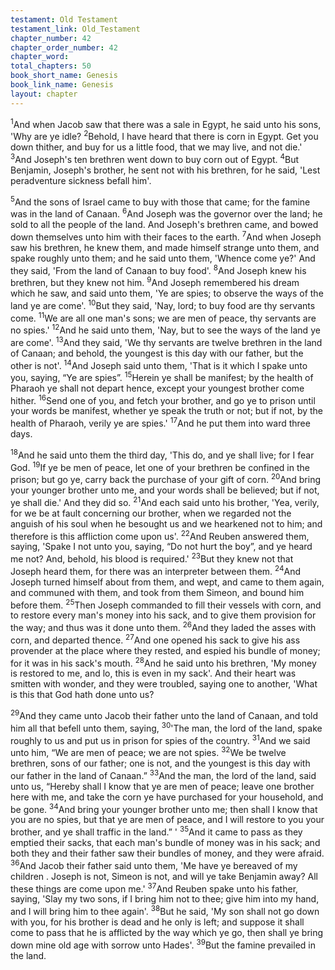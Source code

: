 ```yaml
---
testament: Old Testament
testament_link: Old_Testament
chapter_number: 42
chapter_order_number: 42
chapter_word: 
total_chapters: 50
book_short_name: Genesis
book_link_name: Genesis
layout: chapter
---
```


<sup>1</sup>And when Jacob saw that there was a sale in Egypt, he said unto his sons, 'Why are ye idle?  <sup>2</sup>Behold, I have heard that there is corn in Egypt. Get you down thither, and buy for us a little food, that we may live, and not die.' <sup>3</sup>And Joseph's ten brethren went down to buy corn out of Egypt. <sup>4</sup>But Benjamin, Joseph's brother, he sent not with his brethren, for he said, 'Lest peradventure sickness befall him'.

<sup>5</sup>And the sons of Israel came to buy with those that came; for the famine was in the land of Canaan. <sup>6</sup>And Joseph was the governor over the land; he sold to all the people of the land. And Joseph's brethren came, and bowed down themselves unto him with their faces to the earth. <sup>7</sup>And when Joseph saw his brethren, he knew them, and made himself strange unto them, and spake roughly unto them; and he said unto them, 'Whence come ye?' And they said, 'From the land of Canaan to buy food'. <sup>8</sup>And Joseph knew his brethren, but they knew not him. <sup>9</sup>And Joseph remembered his dream which he saw, and said unto them, 'Ye are spies; to observe the ways of the land ye are come'. <sup>10</sup>But they said, 'Nay, lord; to buy food are thy servants come. <sup>11</sup>We are all one man's sons; we are men of peace, thy servants are no spies.' <sup>12</sup>And he said unto them, 'Nay, but to see the ways of the land ye are come'. <sup>13</sup>And they said, 'We thy servants are twelve brethren in the land of Canaan; and behold, the youngest is this day with our father, but the other is not'. <sup>14</sup>And Joseph said unto them, 'That is it which I spake unto you, saying, “Ye are spies”. <sup>15</sup>Herein ye shall be manifest; by the health of Pharaoh ye shall not depart hence, except your youngest brother come hither. <sup>16</sup>Send one of you, and fetch your brother, and go ye to prison until your words be manifest, whether ye speak the truth or not; but if not, by the health of Pharaoh, verily ye are spies.' <sup>17</sup>And he put them into ward three days.

<sup>18</sup>And he said unto them the third day, 'This do, and ye shall live; for I fear God. <sup>19</sup>If ye be men of peace, let one of your brethren be confined in the prison; but go ye, carry back the purchase of your gift of corn. <sup>20</sup>And bring your younger brother unto me, and your words shall be believed; but if not, ye shall die.' And they did so. <sup>21</sup>And each said unto his brother, 'Yea, verily, for we be at fault concerning our brother, when we regarded not the anguish of his soul when he besought us and we hearkened not to him; and therefore is this affliction come upon us'. <sup>22</sup>And Reuben answered them, saying, 'Spake I not unto you, saying, “Do not hurt the boy”, and ye heard me not? And, behold, his blood is required.' <sup>23</sup>But they knew not that Joseph heard them, for there was an interpreter between them. <sup>24</sup>And Joseph turned himself about from them, and wept, and came to them again, and communed with them, and took from them Simeon, and bound him before them. <sup>25</sup>Then Joseph commanded to fill their vessels with corn, and to restore every man's money into his sack, and to give them provision for the way; and thus was it done unto them. <sup>26</sup>And they laded the asses with corn, and departed thence. <sup>27</sup>And one opened his sack to give his ass provender at the place where they rested, and espied his bundle of money; for it was in his sack's mouth. <sup>28</sup>And he said unto his brethren, 'My money is restored to me, and lo, this is even in my sack'. And their heart was smitten with wonder, and they were troubled, saying one to another, 'What is this that God hath done unto us? 

<sup>29</sup>And they came unto Jacob their father unto the land of Canaan, and told him all that befell unto them, saying, <sup>30</sup>'The man, the lord of the land, spake roughly to us and put us in prison for spies of the country. <sup>31</sup>And we said unto him, “We are men of peace; we are not spies. <sup>32</sup>We be twelve brethren, sons of our father; one is not, and the youngest is this day with our father in the land of Canaan.” <sup>33</sup>And the man, the lord of the land, said unto us, “Hereby shall I know that ye are men of peace; leave one brother here with me, and take the corn ye have purchased for your household, and be gone. <sup>34</sup>And bring your younger brother unto me; then shall I know that you are no spies, but that ye are men of peace, and I will restore to you your brother, and ye shall traffic in the land.” ' <sup>35</sup>And it came to pass as they emptied their sacks, that each man's bundle of money was in his sack; and both they and their father saw their bundles of money, and they were afraid. <sup>36</sup>And Jacob their father said unto them, 'Me have ye bereaved of my children . Joseph is not, Simeon is not, and will ye take Benjamin away?  All these things are come upon me.' <sup>37</sup>And Reuben spake unto his father, saying, 'Slay my two sons, if I bring him not to thee; give him into my hand, and I will bring him to thee again'. <sup>38</sup>But he said, 'My son shall not go down with you, for his brother is dead and he only is left; and suppose it shall come to pass that he is afflicted by the way which ye go, then shall ye bring down mine old age with sorrow unto Hades'. <sup>39</sup>But the famine prevailed in the land.
